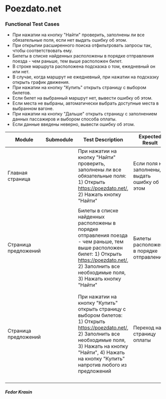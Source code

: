 # Poezdato.net
### Functional Test Cases

* При нажатии на кнопку "Найти" проверить, заполнены ли все обязательные поля, если нет выдать ошибку об этом.
* При открытии расширенного поиска отфильтровать запросы так, чтобы соответствовать ему.
* Билеты в списке найденных расположены в порядке отправления поезда - чем раньше, тем выше расположен билет.
* В строке маршрута расположена подсказка о том, ежедневный он или нет.
* В случае, когда маршрут не ежедневный, при нажатии на подсказку открыть график движения.
* При нажатии на кнопку "Купить" открыть страницу с выбором билетов.
* Если билет на выбранный маршрут нет, вывести ошибку об этом.
* Если места не выбраны, автоматически выбрать доступные места в выбранном вагоне.
* При нажатии на кнопку "Дальше" открыть страницу с заполнением данных пассажиров и выбором способа оплаты.
* Если данные введены неверно, вывести ошибку об этом.

| Module | Submodule | Test Description | Expected Result |
| ------ | ------ | ------ | ------ |
|Главная страница||При нажатии на кнопку "Найти" проверить, заполнены ли все обязательные поля: 1) Открыть https://poezdato.net/, 2) Нажать кнопку "Найти" |Если поля не заполнены, выдать ошибку об этом|
|||||
|Страница предложений||Билеты в списке найденных расположены в порядке отправления поезда - чем раньше, тем выше расположен билет: 1) Открыть https://poezdato.net/, 2) Заполнить все необходимые поля, 3) Нажать кнопку "Найти"|Билеты расположены в порядке отправления|
|||||
|||||
|Страница предложений||При нажатии на кнопку "Купить" открыть страницу с выбором билетов: 1) Открыть https://poezdato.net/, 2) Заполнить все необходимые поля, 3) Нажать на кнопку "Найти", 4) Нажать на кнопку "Купить" напротив любого из предложений|Переход на страницу оплаты|
|||||
|||||
|||||
|||||

##### Fedor Krasin